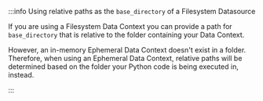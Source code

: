 :::info Using relative paths as the `base_directory` of a Filesystem Datasource

If you are using a Filesystem Data Context you can provide a path for `base_directory` that is relative to the folder containing your Data Context.

However, an in-memory Ephemeral Data Context doesn't exist in a folder.  Therefore, when using an Ephemeral Data Context, relative paths will be determined based on the folder your Python code is being executed in, instead.

:::